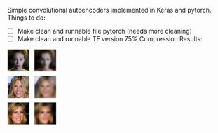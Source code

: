 Simple convolutional autoencoders implemented in Keras and pytorch.
Things to do:
- [ ] Make clean and runnable file pytorch (needs more cleaning)
- [ ] Make clean and runnable TF version
75% Compression Results:

![75% Compression](test.png)

